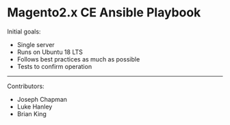 # Magento2.x CE Ansible Playbook

Initial goals:
- Single server
- Runs on Ubuntu 18 LTS
- Follows best practices as much as possible
- Tests to confirm operation

---

Contributors:
- Joseph Chapman
- Luke Hanley
- Brian King
